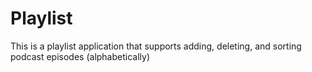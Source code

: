 # Playlist
This is a playlist application that supports adding, deleting, and sorting podcast episodes (alphabetically)
